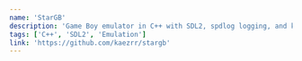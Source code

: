 ```yaml
---
name: 'StarGB'
description: 'Game Boy emulator in C++ with SDL2, spdlog logging, and keyboard input support.'
tags: ['C++', 'SDL2', 'Emulation']
link: 'https://github.com/kaezrr/stargb'
---
```

